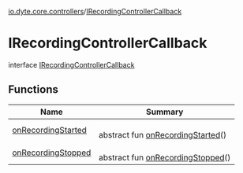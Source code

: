 [io.dyte.core.controllers](../index.md)/[IRecordingControllerCallback](index.md)

# IRecordingControllerCallback


interface [IRecordingControllerCallback](index.md)

## Functions

| Name | Summary |
|---|---|
| [onRecordingStarted](on-recording-started.md) | <br/>abstract fun [onRecordingStarted](on-recording-started.md)() |
| [onRecordingStopped](on-recording-stopped.md) | <br/>abstract fun [onRecordingStopped](on-recording-stopped.md)() |
